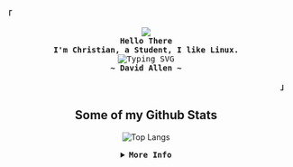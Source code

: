 <div align="justify">
<!-- Profile -->
<p align="left"><strong><samp>「</samp></strong></p>
  <p align="center">
    <img src="https://media.giphy.com/media/10I54Pr7nbGrAs/giphy.gif"/>
    </br>
    <samp>
      <b>
        Hello There
      <br>
        I'm Christian, a Student, I like Linux.
      </b>
      <br>
        <img src="https://readme-typing-svg.herokuapp.com?font=Fira+Code&size=16&pause=1000&color=FFEFCE&center=true&multiline=true&width=435&lines=Your+mind+is+to+come+up+with+ideas%2C;not+hold+them." alt="Typing SVG" />
      <br>
      <b>
        ~ David Allen ~
      </b>
    </samp>
  </p>
<p align="right"><strong><samp>」</samp></strong></p>
<div align="center">
<h2>Some of my Github Stats</h2>

![Top Langs](https://github-readme-stats.vercel.app/api/top-langs/?username=BlankJr&layout=compact&line_height=21&hide_border=true&theme=nord)


<details>
<summary><samp><b>More Info</b></samp></summary>
<h2></h2><br>

<!-- Contact Me -->
<p align="center">
  <samp>
    [<a href="https://gitlab.com/Blankjr">gitlab</a>]
    [<a href="https://matrix.to/#/@blankjr:matrix.org">matrix</a>]
    [<a href="mailto:blankjr.me@gmail.com">e-mail</a>]
  </samp>
</p>

<h2></h2><br>
  <div>
    <p>:brain: I’m currently learning NextJS, React-Native, Go</p>
    <p>:busts_in_silhouette: I’m looking to contribute to open source</p>
    :cyclone: I love to watch anime and automate stuff</li>
  </div>
</details>
</div>
